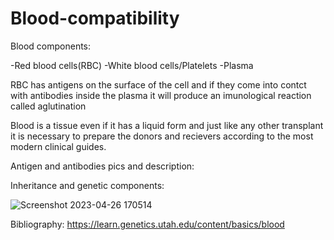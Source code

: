# Blood-compatibility




Blood components:

-Red blood cells(RBC)
-White blood cells/Platelets
-Plasma


RBC has antigens on the surface of the cell and if they come into contct with antibodies inside the plasma it will produce an imunological reaction called aglutination




Blood is a tissue even if it has a liquid form and just like any other transplant it is necessary to prepare the donors and recievers according to the most modern clinical guides.

Antigen and antibodies pics and description:

Inheritance and genetic components:

![Screenshot 2023-04-26 170514](https://user-images.githubusercontent.com/59809057/234601138-86742449-ab24-47c2-aeee-4e34ce11da92.jpg)




Bibliography:
https://learn.genetics.utah.edu/content/basics/blood
